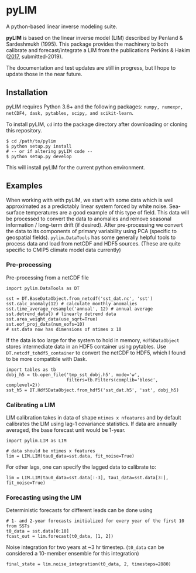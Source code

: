 pyLIM
=====

A python-based linear inverse modeling suite.

**pyLIM** is based on the linear inverse model (LIM) described by Penland & Sardeshmukh (1995).
This package provides the machinery to both calibrate and forecast/integrate a LIM from the
publications Perkins & Hakim ([2017](http://dx.doi.org/10.5194/cp-13-421-2017), submitted-2019).

The documentation and test updates are still in progress, but I hope to update those in the
near future.

## Installation

pyLIM requires Python 3.6+ and the following packages: `numpy, numexpr, netCDF4, dask, pytables,
scipy, and scikit-learn`.

To install pyLIM, `cd` into the package directory after downloading or cloning this repository.

    $ cd /path/to/pylim
    $ python setup.py install
    # -- or if altering pyLIM code --
    $ python setup.py develop

This will install pyLIM for the current python environment.

## Examples

When working with with pyLIM, we start with some data which is
well approximated as a predictably linear system forced by white noise.  Sea-surface temperatures
are a good example of this type of field.  This data will be processed to convert the data to
anomalies and remove seasonal information / long-term drift (if desired).  After pre-processing
we convert the data to its components of primary variability using PCA (specific to geospatial
fields).  `pylim.DataTools` has some generally helpful tools to process data and load from 
netCDF and HDF5 sources. (These are quite specific to CMIP5 climate model data currently)

### Pre-processing
Pre-processing from a netCDF file

    import pylim.DataTools as DT

    sst = DT.BaseDataObject.from_netcdf('sst_dat.nc', 'sst')
    sst.calc_anomaly(12) # calculate monthly anomalies
    sst.time_average_resample('annual', 12) # annual average
    sst.detrend_data() # linearly detrend data
    sst.area_weight_data(use_sqrt=True) 
    sst.eof_proj_data(num_eofs=10)
    # sst.data now has dimensions of ntimes x 10

If the data is too large for the system to hold in memory,  `Hdf5DataObject` stores intermediate data
in an HDF5 container using pytables.  Use `DT.netcdf_tohdf5_container` to convert the netCDF to
HDF5, which I found to be more compatible with Dask.

    import tables as tb 
    dobj_h5 = tb.open_file('tmp_sst_dobj.h5', mode='w',
                           filters=tb.Filters(complib='blosc', complevel=2))
    sst_h5 = DT.Hdf5DataObject.from_hdf5('sst_dat.h5', 'sst', dobj_h5)

### Calibrating a LIM

LIM calibration takes in data of shape `ntimes x nfeatures` and by default calibrates the LIM
using lag-1 covariance statistics.  If data are annually averaged, the base forecast unit
would be 1-year.

    import pylim.LIM as LIM
    
    # data should be ntimes x features
    lim = LIM.LIM(tau0_data=sst.data, fit_noise=True)

For other lags, one can specify the lagged data to calibrate to:

    lim = LIM.LIM(tau0_data=sst.data[:-3], tau1_data=sst.data[3:], fit_noise=True)

### Forecasting using the LIM

Deterministic forecasts for different leads can be done using

    # 1- and 2-year forecasts initialized for every year of the first 10 from SSTs
    t0_data = sst.data[0:10]
    fcast_out = lim.forecast(t0_data, [1, 2])

Noise integration for two years at ~3 hr timestep.  (`t0_data` can be considered a
10-member ensemble for this integration)
   
    final_state = lim.noise_integration(t0_data, 2, timesteps=2880)    

